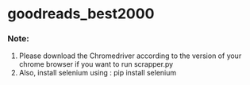 # goodreads_best2000

### Note: 
1. Please download the Chromedriver according to the version of your chrome browser if you want to run scrapper.py
2. Also, install selenium using : pip install selenium

